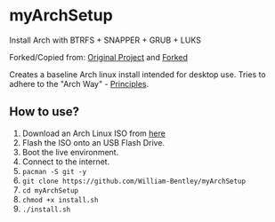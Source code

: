 # myArchSetup

Install Arch with BTRFS + SNAPPER + GRUB + LUKS

Forked/Copied from: [Original Project](https://github.com/TommyTran732/Arch-Setup-Script) and [Forked](https://github.com/syonekura/Arch-Setup-Script)

Creates a baseline Arch linux install intended for desktop use. Tries to adhere to the "Arch Way" - [Principles](https://wiki.archlinux.org/title/Arch_Linux#Principles).


## How to use?

1.  Download an Arch Linux ISO from [here](https://archlinux.org/download/)
2.  Flash the ISO onto an USB Flash Drive.
3.  Boot the live environment.
4.  Connect to the internet.
5.  ```pacman -S git -y```
6.  ```git clone https://github.com/William-Bentley/myArchSetup```
7.  ```cd myArchSetup```
8.  ```chmod +x install.sh```
9.  ```./install.sh```

